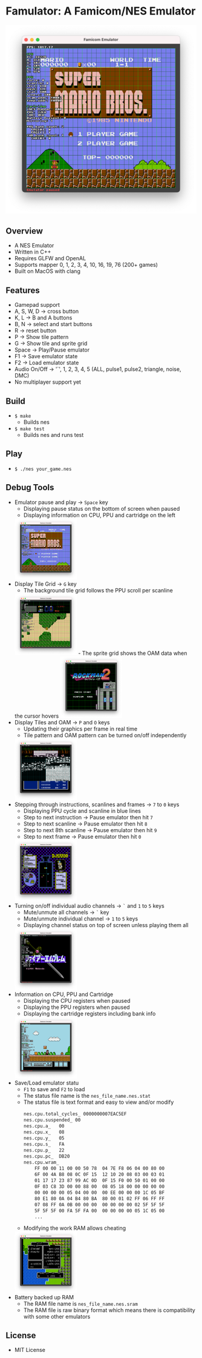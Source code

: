 # Famulator: A Famicom/NES Emulator

<img src ="./image/smb_debug.png" width=656>

## Overview
- A NES Emulator
- Written in C++
- Requires GLFW and OpenAL
- Supports mapper 0, 1, 2, 3, 4, 10, 16, 19, 76 (200+ games)
- Built on MacOS with clang

## Features
- Gamepad support
- A, S, W, D -> cross button
- K, L -> B and A buttons
- B, N -> select and start buttons
- R -> reset button
- P -> Show tile pattern
- G -> Show tile and sprite grid
- Space -> Play/Pause emulator
- F1 -> Save emulator state
- F2 -> Load emulator state
- Audio On/Off -> '`', 1, 2, 3, 4, 5 (ALL, pulse1, pulse2, triangle, noise, DMC)
- No multiplayer support yet

## Build
- `$ make`
    - Builds nes
- `$ make test`
    - Builds nes and runs test

## Play
- `$ ./nes your_game.nes`

## Debug Tools
- Emulator pause and play  -> `Space` key
    - Displaying pause status on the bottom of screen when paused
    - Displaying information on CPU, PPU and cartridge on the left
    <img src ="./image/smb_debug.png" width=164>
- Display Tile Grid -> `G` key
    - The background tile grid follows the PPU scroll per scanline
    <img src ="./image/zelda_debug.png" width=164>
    - The sprite grid shows the OAM data when the cursor hovers      
    <img src ="./image/rockman_2_debug.png" width=164>
- Display Tiles and OAM -> `P` and `O` keys
    - Updating their graphics per frame in real time
    - Tile pattern and OAM pattern can be turned on/off independently
    <img src ="./image/final_fantasy_3_debug.png" width=164>
- Stepping through instructions, scanlines and frames  -> `7` to `0` keys
    - Displaying PPU cycle and scanline in blue lines
    - Step to next instruction -> Pause emulator then hit `7`
    - Step to next scanline -> Pause emulator then hit `8`
    - Step to next 8th scanline -> Pause emulator then hit `9`
    - Step to next frame -> Pause emulator then hit `0`    
    <img src ="./image/dr_mario_debug.png" width=164>
- Turning on/off individual audio channels -> `` ` `` and `1` to `5` keys
    - Mute/unmute all channels -> `` ` `` key
    - Mute/unmute individual channel -> `1` to `5` keys
    - Displaying channel status on top of screen unless playing them all
    <img src ="./image/fire_emblem_debug.png" width=164>
- Information on CPU, PPU and Cartridge
    - Displaying the CPU registers when paused
    - Displaying the PPU registers when paused
    - Displaying the cartridge registers including bank info
    <img src ="./image/smb_3_debug.png" width=164>
- Save/Load emulator statu
    - `F1` to save and `F2` to load
    - The status file name is the `nes_file_name.nes.stat`
    - The status file is text format and easy to view and/or modify
        ```
        nes.cpu.total_cycles_ 0000000007EAC5EF
        nes.cpu.suspended_ 00
        nes.cpu.a_   00
        nes.cpu.x_   08
        nes.cpu.y_   05
        nes.cpu.s_   FA
        nes.cpu.p_   22
        nes.cpu.pc_  DB20
        nes.cpu.wram_
            FF 00 00 11 00 00 50 78  04 7E F8 06 04 00 80 00
            6F 00 4A B8 08 0C 0F 15  12 10 20 08 03 00 03 01
            01 17 17 23 87 99 AC 0D  0F 15 F0 00 50 01 00 00
            0F 03 C8 3D 00 00 88 00  08 05 18 00 00 00 00 00
            00 00 00 00 05 04 00 00  00 EE 00 00 00 1C 05 BF
            80 E1 80 0A 04 B4 80 BA  80 00 01 02 FF 06 FF FF
            07 08 FF 0A 0B 00 00 00  00 00 00 00 02 5F 5F 5F
            5F 5F 5F 00 FA 5F FA 00  00 00 00 00 05 1C 05 00
            ...
        ```
    - Modifying the work RAM allows cheating    
    <img src ="./image/dragon_quest_2_debug.png" width=164>
- Battery backed up RAM
    - The RAM file name is `nes_file_name.nes.sram`
    - The RAM file is raw binary format which means there is compatibility with some other emulators

<!--
## Screenshots
<img src ="./image/super_mario_bros.png" width=164> <img src ="./image/dragon_quest_2.png" width=164>
<img src ="./image/donkey_kong.png" width=164>
<img src ="./image/ice_climber.png" width=164>
<img src ="./image/golf.png" width=164>
<img src ="./image/xevious.png" width=164>
<img src ="./image/galaxian.png" width=164>
<img src ="./image/star_force.png" width=164>
<img src ="./image/star_luster.png" width=164>
<img src ="./image/mach_rider.png" width=164>
<img src ="./image/portpia_renzoku_satsujin_jiken.png" width=164>
-->

## License
- MIT License